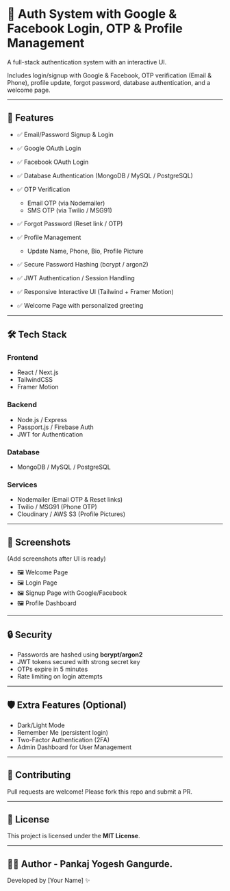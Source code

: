 # 🔐 Auth System with Google & Facebook Login, OTP & Profile Management

A full-stack authentication system with an interactive UI.

Includes login/signup with Google & Facebook, OTP verification (Email & Phone), profile update, forgot password, database authentication, and a welcome page.

---

## 🚀 Features

* ✅ Email/Password Signup & Login
* ✅ Google OAuth Login
* ✅ Facebook OAuth Login
* ✅ Database Authentication (MongoDB / MySQL / PostgreSQL)
* ✅ OTP Verification

  * Email OTP (via Nodemailer)
  * SMS OTP (via Twilio / MSG91)
* ✅ Forgot Password (Reset link / OTP)
* ✅ Profile Management

  * Update Name, Phone, Bio, Profile Picture
* ✅ Secure Password Hashing (bcrypt / argon2)
* ✅ JWT Authentication / Session Handling
* ✅ Responsive Interactive UI (Tailwind + Framer Motion)
* ✅ Welcome Page with personalized greeting

---

## 🛠️ Tech Stack

### Frontend

* React / Next.js
* TailwindCSS
* Framer Motion

### Backend

* Node.js / Express
* Passport.js / Firebase Auth
* JWT for Authentication

### Database

* MongoDB / MySQL / PostgreSQL

### Services

* Nodemailer (Email OTP & Reset links)
* Twilio / MSG91 (Phone OTP)
* Cloudinary / AWS S3 (Profile Pictures)

---

## 📸 Screenshots

(Add screenshots after UI is ready)

* 🖼️ Welcome Page
* 🖼️ Login Page
* 🖼️ Signup Page with Google/Facebook
* 🖼️ Profile Dashboard

---

## 🔒 Security

* Passwords are hashed using **bcrypt/argon2**
* JWT tokens secured with strong secret key
* OTPs expire in 5 minutes
* Rate limiting on login attempts

---

## 🛡️ Extra Features (Optional)

* Dark/Light Mode
* Remember Me (persistent login)
* Two-Factor Authentication (2FA)
* Admin Dashboard for User Management

---

## 🤝 Contributing

Pull requests are welcome! Please fork this repo and submit a PR.

---

## 📜 License

This project is licensed under the **MIT License**.

---

## 👨‍💻 Author - Pankaj Yogesh Gangurde.

Developed by [Your Name] ✨
